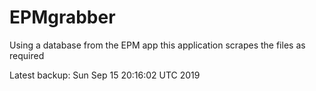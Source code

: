 # EPMgrabber
Using a database from the EPM app this application scrapes the files as required


Latest backup: Sun Sep 15 20:16:02 UTC 2019
